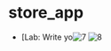 # store_app


- [Lab: Write yo![7](https://user-images.githubusercontent.com/93084790/232323465-dc0351d8-7d88-46d5-be84-1ecfb3a4e875.PNG)
![8](https://user-images.githubusercontent.com/93084790/232323463-69f03930-8e29-496d-95ba-1fe035b6d6f3.PNG)
